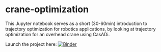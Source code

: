 # crane-optimization
This Jupyter notebook serves as a short (30-60min) introduction to trajectory optimization for robotics applications, by looking at trajectory optimization for an overhead crane using CasADi.

Launch the project here: [![Binder](https://mybinder.org/badge_logo.svg)](https://mybinder.org/v2/gh/martiabr/crane-optimization/main?filepath=crane-optimization-v3.ipynb)
